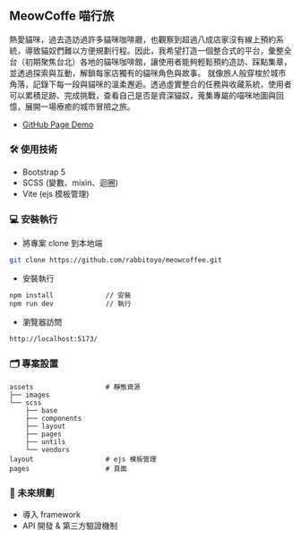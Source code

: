 ## MeowCoffe 喵行旅
熱愛貓咪，過去造訪過許多貓咪咖啡廳，也觀察到超過八成店家沒有線上預約系統，導致貓奴們難以方便規劃行程。因此，我希望打造一個整合式的平台，彙整全台（初期聚焦台北）各地的貓咪咖啡館，讓使用者能夠輕鬆預約造訪、踩點集章，並透過探索與互動，解鎖每家店獨有的貓咪角色與故事。
就像旅人般穿梭於城市角落，記錄下每一段與貓咪的溫柔邂逅。透過虛實整合的任務與收藏系統，使用者可以累積足跡、完成挑戰，查看自己是否是資深貓奴，蒐集專屬的喵咪地圖與回憶，展開一場療癒的城市冒險之旅。

- [GitHub Page Demo](https://rabbitoyo.github.io/meowcoffee/)

### 🛠 使用技術

- Bootstrap 5 
- SCSS (變數、mixin、迴圈)
- Vite (ejs 模板管理)

### 💻 安裝執行

- 將專案 clone 到本地端

```bash
git clone https://github.com/rabbitoyo/meowcoffee.git
```

- 安裝執行

```bash
npm install				// 安裝
npm run dev				// 執行
```

- 瀏覽器訪問

```bash
http://localhost:5173/
```

### 🗂 專案設置

```
assets					# 靜態資源
├── images
└── scss
	├── base
	├── components
	├── layout
	├── pages
	├── untils
	└── vendors
layout					# ejs 模板管理
pages					# 頁面
```

### 🌟 未來規劃

- 導入 framework
- API 開發 & 第三方驗證機制